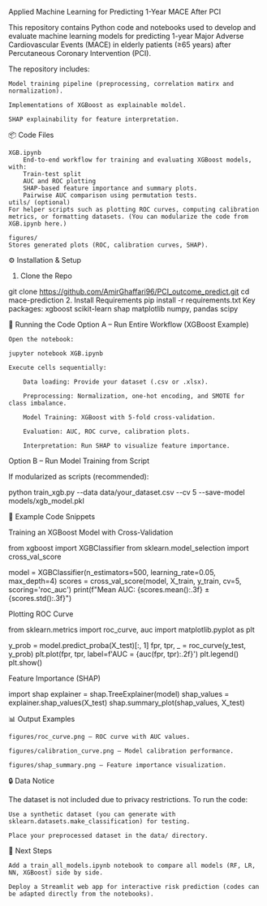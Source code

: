 Applied Machine Learning for Predicting 1-Year MACE After PCI

This repository contains Python code and notebooks used to develop and evaluate machine learning models for predicting 1-year Major Adverse Cardiovascular Events (MACE) in elderly patients (≥65 years) after Percutaneous Coronary Intervention (PCI).

The repository includes:

    Model training pipeline (preprocessing, correlation matirx and normalization).

    Implementations of XGBoost as explainable moldel.

    SHAP explainability for feature interpretation.

📦 Code Files

    XGB.ipynb
        End-to-end workflow for training and evaluating XGBoost models, with:
        Train-test split 
        AUC and ROC plotting
        SHAP-based feature importance and summary plots.
        Pairwise AUC comparison using permutation tests.
    utils/ (optional)
    For helper scripts such as plotting ROC curves, computing calibration metrics, or formatting datasets. (You can modularize the code from XGB.ipynb here.)

    figures/
    Stores generated plots (ROC, calibration curves, SHAP).

⚙️ Installation & Setup
1. Clone the Repo

git clone https://github.com/AmirGhaffari96/PCI_outcome_predict.git
cd mace-prediction
2. Install Requirements
pip install -r requirements.txt
Key packages:
    xgboost
    scikit-learn
    shap
    matplotlib
    numpy, pandas
    scipy

🧩 Running the Code
Option A – Run Entire Workflow (XGBoost Example)

    Open the notebook:

    jupyter notebook XGB.ipynb

    Execute cells sequentially:

        Data loading: Provide your dataset (.csv or .xlsx).

        Preprocessing: Normalization, one-hot encoding, and SMOTE for class imbalance.

        Model Training: XGBoost with 5-fold cross-validation.

        Evaluation: AUC, ROC curve, calibration plots.

        Interpretation: Run SHAP to visualize feature importance.

Option B – Run Model Training from Script

If modularized as scripts (recommended):

python train_xgb.py --data data/your_dataset.csv --cv 5 --save-model models/xgb_model.pkl

🧪 Example Code Snippets

Training an XGBoost Model with Cross-Validation

from xgboost import XGBClassifier
from sklearn.model_selection import cross_val_score

model = XGBClassifier(n_estimators=500, learning_rate=0.05, max_depth=4)
scores = cross_val_score(model, X_train, y_train, cv=5, scoring='roc_auc')
print(f"Mean AUC: {scores.mean():.3f} ± {scores.std():.3f}")

Plotting ROC Curve

from sklearn.metrics import roc_curve, auc
import matplotlib.pyplot as plt

y_prob = model.predict_proba(X_test)[:, 1]
fpr, tpr, _ = roc_curve(y_test, y_prob)
plt.plot(fpr, tpr, label=f'AUC = {auc(fpr, tpr):.2f}')
plt.legend()
plt.show()

Feature Importance (SHAP)

import shap
explainer = shap.TreeExplainer(model)
shap_values = explainer.shap_values(X_test)
shap.summary_plot(shap_values, X_test)

📊 Output Examples

    figures/roc_curve.png – ROC curve with AUC values.

    figures/calibration_curve.png – Model calibration performance.

    figures/shap_summary.png – Feature importance visualization.

🔒 Data Notice

The dataset is not included due to privacy restrictions. To run the code:

    Use a synthetic dataset (you can generate with sklearn.datasets.make_classification) for testing.

    Place your preprocessed dataset in the data/ directory.

🔮 Next Steps

    Add a train_all_models.ipynb notebook to compare all models (RF, LR, NN, XGBoost) side by side.

    Deploy a Streamlit web app for interactive risk prediction (codes can be adapted directly from the notebooks).
